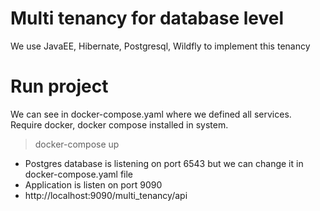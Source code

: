 # Multi tenancy for database level

We use JavaEE, Hibernate, Postgresql, Wildfly to implement this tenancy

# Run project
We can see in docker-compose.yaml where we defined all services. Require docker, docker compose installed in system.
> docker-compose up

- Postgres database is listening on port 6543 but we can change it in docker-compose.yaml file
- Application is listen on port 9090
- http://localhost:9090/multi_tenancy/api